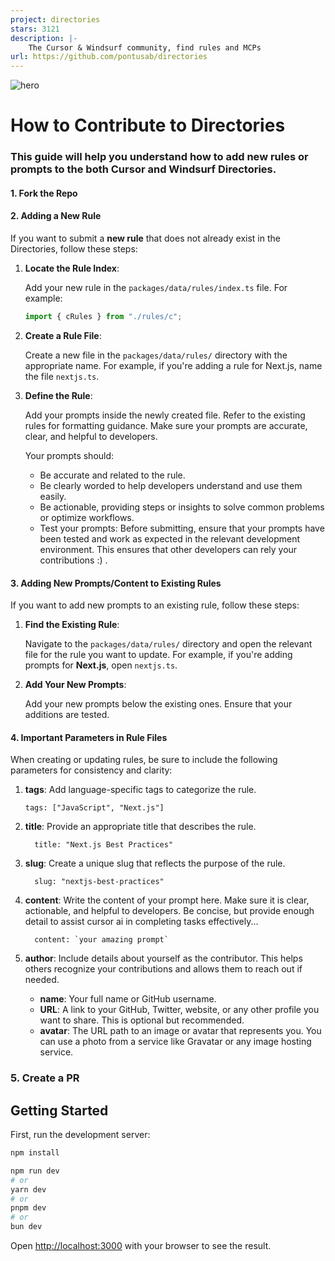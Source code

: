 ```yaml
---
project: directories
stars: 3121
description: |-
    The Cursor & Windsurf community, find rules and MCPs
url: https://github.com/pontusab/directories
---
```


![hero](image.png)

# How to Contribute to Directories

### This guide will help you understand how to add new rules or prompts to the both Cursor and Windsurf Directories.

#### 1. Fork the Repo

#### 2. Adding a New Rule

If you want to submit a **new rule** that does not already exist in the Directories, follow these steps:

1. **Locate the Rule Index**:  

   Add your new rule in the `packages/data/rules/index.ts` file. For example:
   
   ```typescript
   import { cRules } from "./rules/c";

2. **Create a Rule File**:
    
    Create a new file in the `packages/data/rules/` directory with the appropriate name. For example, if you're adding a rule for Next.js, name the file `nextjs.ts`.

3. **Define the Rule**:
   
    Add your prompts inside the newly created file. Refer to the existing rules for formatting guidance.  Make sure your prompts are accurate, clear, and helpful to developers.

    Your prompts should:
      - Be accurate and related to the rule.
      - Be clearly worded to help developers understand and use them easily.
      - Be actionable, providing steps or insights to solve common problems or optimize workflows.
      - Test your prompts: Before submitting, ensure that your prompts have been tested and work as expected in the relevant development environment. This ensures that other developers can rely your contributions :) .

#### 3. Adding New Prompts/Content to Existing Rules

If you want to add new prompts to an existing rule, follow these steps:

1. **Find the Existing Rule**:

    Navigate to the `packages/data/rules/` directory and open the relevant file for the rule you want to update. For example, if you're adding prompts for **Next.js**, open `nextjs.ts`.

2. **Add Your New Prompts**:

    Add your new prompts below the existing ones. Ensure that your additions are tested.

#### 4. Important Parameters in Rule Files

  When creating or updating rules, be sure to include the following parameters for consistency and clarity:

  1. **tags**: Add language-specific tags to categorize the rule.

      ```
      tags: ["JavaScript", "Next.js"]

  2. **title**: Provide an appropriate title that describes the rule.

      ```
        title: "Next.js Best Practices"

  3. **slug**: Create a unique slug that reflects the purpose of the rule.

      ```
        slug: "nextjs-best-practices"

  4. **content**: Write the content of your prompt here. Make sure it is clear, actionable, and helpful to developers. Be concise, but provide enough detail to assist cursor ai in completing tasks effectively...

      ```
        content: `your amazing prompt`

  5. **author**: Include details about yourself as the contributor. This helps others recognize your contributions and allows them to reach out if needed.

  
     - **name**: Your full name or GitHub username.
     - **URL**: A link to your GitHub, Twitter, website, or any other profile you want to share. This is optional but recommended.
     - **avatar**: The URL path to an image or avatar that represents you. You can use a photo from a service like Gravatar or any image hosting service.

### 5. Create a PR


## Getting Started

First, run the development server:

```bash
npm install

npm run dev
# or
yarn dev
# or
pnpm dev
# or
bun dev
```

Open [http://localhost:3000](http://localhost:3000) with your browser to see the result.
